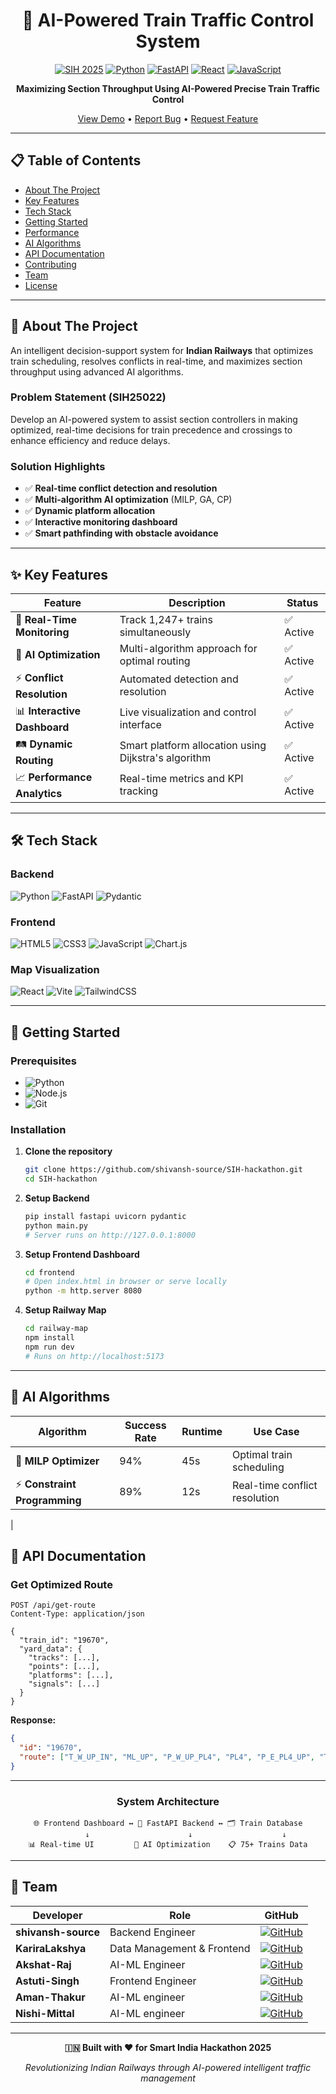 <div align="center">

# 🚂 AI-Powered Train Traffic Control System

[![SIH 2025](https://img.shields.io/badge/SIH-2025-blue?style=for-the-badge)](https://github.com/shivansh-source/SIH-hackathon)
[![Python](https://img.shields.io/badge/Python-3776AB?style=for-the-badge&logo=python&logoColor=white)](https://python.org)
[![FastAPI](https://img.shields.io/badge/FastAPI-009688?style=for-the-badge&logo=fastapi&logoColor=white)](https://fastapi.tiangolo.com)
[![React](https://img.shields.io/badge/React-20232A?style=for-the-badge&logo=react&logoColor=61DAFB)](https://reactjs.org)
[![JavaScript](https://img.shields.io/badge/JavaScript-F7DF1E?style=for-the-badge&logo=javascript&logoColor=black)](https://javascript.com)

**Maximizing Section Throughput Using AI-Powered Precise Train Traffic Control**

[View Demo](#-demo) • [Report Bug](https://github.com/shivansh-source/SIH-hackathon/issues) • [Request Feature](https://github.com/shivansh-source/SIH-hackathon/issues)

</div>

---

## 📋 Table of Contents

- [About The Project](#-about-the-project)
- [Key Features](#-key-features)  
- [Tech Stack](#️-tech-stack)
- [Getting Started](#-getting-started)
- [Performance](#-performance)
- [AI Algorithms](#-ai-algorithms)
- [API Documentation](#-api-documentation)
- [Contributing](#-contributing)
- [Team](#-team)
- [License](#-license)

---

## 🎯 About The Project

An intelligent decision-support system for **Indian Railways** that optimizes train scheduling, resolves conflicts in real-time, and maximizes section throughput using advanced AI algorithms.

### Problem Statement (SIH25022)
Develop an AI-powered system to assist section controllers in making optimized, real-time decisions for train precedence and crossings to enhance efficiency and reduce delays.

### Solution Highlights
- ✅ **Real-time conflict detection and resolution**
- ✅ **Multi-algorithm AI optimization** (MILP, GA, CP)
- ✅ **Dynamic platform allocation**
- ✅ **Interactive monitoring dashboard** 
- ✅ **Smart pathfinding with obstacle avoidance**

---

## ✨ Key Features

| Feature | Description | Status |
|---------|-------------|--------|
| 🔄 **Real-Time Monitoring** | Track 1,247+ trains simultaneously | ✅ Active |
| 🤖 **AI Optimization** | Multi-algorithm approach for optimal routing | ✅ Active |  
| ⚡ **Conflict Resolution** | Automated detection and resolution | ✅ Active |
| 📊 **Interactive Dashboard** | Live visualization and control interface | ✅ Active |
| 🛤️ **Dynamic Routing** | Smart platform allocation using Dijkstra's algorithm | ✅ Active |
| 📈 **Performance Analytics** | Real-time metrics and KPI tracking | ✅ Active |

---

## 🛠️ Tech Stack

### Backend
![Python](https://img.shields.io/badge/Python-3776AB?style=flat-square&logo=python&logoColor=white)
![FastAPI](https://img.shields.io/badge/FastAPI-009688?style=flat-square&logo=fastapi&logoColor=white)
![Pydantic](https://img.shields.io/badge/Pydantic-E92063?style=flat-square&logo=pydantic&logoColor=white)

### Frontend  
![HTML5](https://img.shields.io/badge/HTML5-E34F26?style=flat-square&logo=html5&logoColor=white)
![CSS3](https://img.shields.io/badge/CSS3-1572B6?style=flat-square&logo=css3&logoColor=white)
![JavaScript](https://img.shields.io/badge/JavaScript-F7DF1E?style=flat-square&logo=javascript&logoColor=black)
![Chart.js](https://img.shields.io/badge/Chart.js-FF6384?style=flat-square&logo=chart.js&logoColor=white)

### Map Visualization
![React](https://img.shields.io/badge/React-20232A?style=flat-square&logo=react&logoColor=61DAFB)
![Vite](https://img.shields.io/badge/Vite-646CFF?style=flat-square&logo=vite&logoColor=white)
![TailwindCSS](https://img.shields.io/badge/Tailwind_CSS-38B2AC?style=flat-square&logo=tailwind-css&logoColor=white)

---

## 🚀 Getting Started

### Prerequisites
- ![Python](https://img.shields.io/badge/Python-3.8+-3776AB?style=flat-square&logo=python&logoColor=white)
- ![Node.js](https://img.shields.io/badge/Node.js-16+-339933?style=flat-square&logo=node.js&logoColor=white)
- ![Git](https://img.shields.io/badge/Git-F05032?style=flat-square&logo=git&logoColor=white)

### Installation

1. **Clone the repository**
   ```bash
   git clone https://github.com/shivansh-source/SIH-hackathon.git
   cd SIH-hackathon
   ```

2. **Setup Backend**
   ```bash
   pip install fastapi uvicorn pydantic
   python main.py
   # Server runs on http://127.0.0.1:8000
   ```

3. **Setup Frontend Dashboard**
   ```bash
   cd frontend
   # Open index.html in browser or serve locally
   python -m http.server 8080
   ```

4. **Setup Railway Map**
   ```bash
   cd railway-map
   npm install
   npm run dev
   # Runs on http://localhost:5173
   ```






---

## 🧠 AI Algorithms

| Algorithm | Success Rate | Runtime | Use Case |
|-----------|-------------|---------|----------|
| 🎲 **MILP Optimizer** | 94% | 45s | Optimal train scheduling |
| ⚡ **Constraint Programming** | 89% | 12s | Real-time conflict resolution |
| 


## 🔧 API Documentation

### Get Optimized Route
```http
POST /api/get-route
Content-Type: application/json

{
  "train_id": "19670",
  "yard_data": {
    "tracks": [...],
    "points": [...], 
    "platforms": [...],
    "signals": [...]
  }
}
```

**Response:**
```json
{
  "id": "19670",
  "route": ["T_W_UP_IN", "ML_UP", "P_W_UP_PL4", "PL4", "P_E_PL4_UP", "T_E_UP_OUT"]
}
```

---



<div align="center">

### System Architecture
```
🌐 Frontend Dashboard ↔️ 🔗 FastAPI Backend ↔️ 🗂️ Train Database
        ↓                      ↓                    ↓
📊 Real-time UI         🤖 AI Optimization    📋 75+ Trains Data
```

</div>

---




## 👥 Team

<div align="center">

| Developer | Role | GitHub |
|-----------|------|--------|
| **shivansh-source** | Backend Engineer  | [![GitHub](https://img.shields.io/badge/GitHub-100000?style=flat-square&logo=github&logoColor=white)](https://github.com/shivansh-source) |
| **KariraLakshya** | Data Management & Frontend | [![GitHub](https://img.shields.io/badge/GitHub-100000?style=flat-square&logo=github&logoColor=white)](https://github.com/KariraLakshya) |
| **Akshat-Raj** | AI-ML Engineer | [![GitHub](https://img.shields.io/badge/GitHub-100000?style=flat-square&logo=github&logoColor=white)](https://github.com/Akshat-Raj) |
| **Astuti-Singh** | Frontend Engineer | [![GitHub](https://img.shields.io/badge/GitHub-100000?style=flat-square&logo=github&logoColor=white)](https://github.com/astutisingh27) |
| **Aman-Thakur** | AI-ML engineer | [![GitHub](https://img.shields.io/badge/GitHub-100000?style=flat-square&logo=github&logoColor=white)](https://github.com/Zenith1415) |
| **Nishi-Mittal** | AI-ML engineer | [![GitHub](https://img.shields.io/badge/GitHub-100000?style=flat-square&logo=github&logoColor=white)](https://github.com/Zenith1415) |



</div>

---





<div align="center">

**🇮🇳 Built with ❤️ for Smart India Hackathon 2025**

*Revolutionizing Indian Railways through AI-powered intelligent traffic management*

